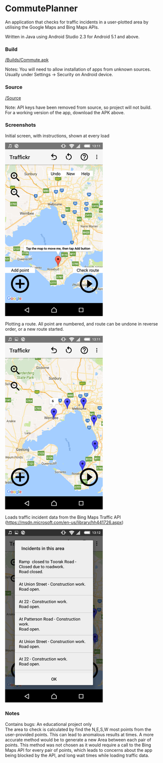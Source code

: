 # CommutePlanner

An application that checks for traffic incidents in a user-plotted area by utilising the Google Maps and Bing Maps APIs.

Written in Java using Android Studio 2.3 for Android 5.1 and above.
  

### Build

<a href="https://github.com/kellybs1/CommutePlanner/blob/master/Builds/Commute.apk?raw=true">/Builds/Commute.apk</a>

Notes: You will need to allow installation of apps from unknown sources. Usually under Settings -> Security on Android device.


### Source

<a href="Source/Commute/app/src/main">/Source</a>

Note: API keys have been removed from source, so project will not build. For a working version of the app, download the APK above.


### Screenshots

Initial screen, with instructions, shown at every load

<img src="screenshots/screenshot1.png" width="320"/>


Plotting a route. All point are numbered, and route can be undone in reverse order, or a new route started.

<img src="screenshots/screenshot2.png" width="320"/>



Loads traffic incident data from the Bing Maps Traffic API (https://msdn.microsoft.com/en-us/library/hh441726.aspx)

<img src="screenshots/screenshot3.png" width="320"/>


### Notes
Contains bugs: An educational project only    
The area to check is calculated by find the N,E,S,W most points from the user-provided points. This can lead to anomalous results at times.
A more accurate method would be to generate a new Area between each pair of points. This method was not chosen as it would require a call to the Bing Maps API for every pair of points, which leads to concerns about the app being blocked by the API, and long wait times while loading traffic data.

